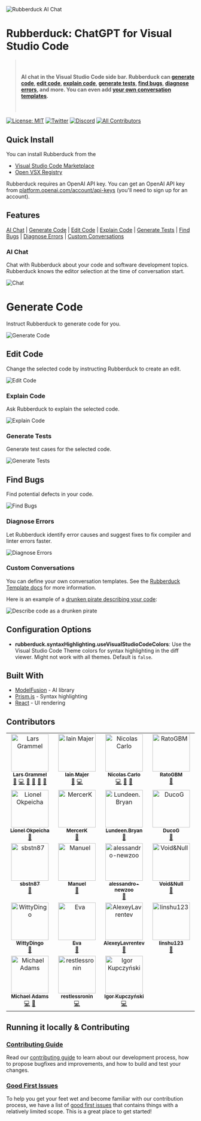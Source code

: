 <!-- da7ho2x7xaz2oikee5xsrhidpzx4pc2ehx5ots6kwphmuohjwrya -->

![Rubberduck AI Chat](https://raw.githubusercontent.com/rubberduck-ai/rubberduck-vscode/main/asset/rubberduck-header-2.gif)

# Rubberduck: ChatGPT for Visual Studio Code

> &nbsp;
>
> #### AI chat in the Visual Studio Code side bar. Rubberduck can [generate code](#generate-code), [edit code](#edit-code), [explain code](#explain-code), [generate tests](#generate-tests), [find bugs](#find-bugs), [diagnose errors](#diagnose-errors), and more. You can even add [your own conversation templates](#custom-conversations).
>
> &nbsp;

<!-- prettier-ignore-start -->
[![License: MIT](https://img.shields.io/badge/License-MIT-yellow.svg)](https://opensource.org/licenses/MIT)
[![Twitter](https://img.shields.io/twitter/url/https/twitter.com/rubberduckai.svg?style=social&label=%20%40rubberduckai)](https://twitter.com/rubberduckai)
[![Discord](https://discordapp.com/api/guilds/1061938502327091271/widget.png?style=shield)](https://discord.gg/8KN2HmyZmn)<!-- ALL-CONTRIBUTORS-BADGE:START - Do not remove or modify this section -->
[![All Contributors](https://img.shields.io/badge/all_contributors-19-orange.svg?style=flat-square)](#contributors)
<!-- ALL-CONTRIBUTORS-BADGE:END --> 

<!-- prettier-ignore-end -->

## Quick Install

You can install Rubberduck from the

- [Visual Studio Code Marketplace](https://marketplace.visualstudio.com/items?itemName=Rubberduck.rubberduck-vscode)
- [Open VSX Registry](https://open-vsx.org/extension/Rubberduck/rubberduck-vscode)

Rubberduck requires an OpenAI API key. You can get an OpenAI API key from [platform.openai.com/account/api-keys](https://platform.openai.com/account/api-keys) (you'll need to sign up for an account).

## Features

[AI Chat](#ai-chat) | [Generate Code](#generate-code) | [Edit Code](#edit-code) | [Explain Code](#explain-code) | [Generate Tests](#generate-tests) | [Find Bugs](#find-bugs) | [Diagnose Errors](#diagnose-errors) | [Custom Conversations](#custom-conversations)

### AI Chat

Chat with Rubberduck about your code and software development topics. Rubberduck knows the editor selection at the time of conversation start.

![Chat](https://raw.githubusercontent.com/rubberduck-ai/rubberduck-vscode/main/app/vscode/asset/media/screenshot-start-chat.png)

# Generate Code

Instruct Rubberduck to generate code for you.

![Generate Code](https://raw.githubusercontent.com/rubberduck-ai/rubberduck-vscode/main/app/vscode/asset/media/screenshot-generate-code.gif)

## Edit Code

Change the selected code by instructing Rubberduck to create an edit.

![Edit Code](https://raw.githubusercontent.com/rubberduck-ai/rubberduck-vscode/main/app/vscode/asset/media/screenshot-edit-code.gif)

### Explain Code

Ask Rubberduck to explain the selected code.

![Explain Code](https://raw.githubusercontent.com/rubberduck-ai/rubberduck-vscode/main/app/vscode/asset/media/screenshot-code-explanation.png)

### Generate Tests

Generate test cases for the selected code.

![Generate Tests](https://raw.githubusercontent.com/rubberduck-ai/rubberduck-vscode/main/app/vscode/asset/media/screenshot-generate-test.gif)

## Find Bugs

Find potential defects in your code.

![Find Bugs](https://raw.githubusercontent.com/rubberduck-ai/rubberduck-vscode/main/app/vscode/asset/media/screenshot-find-bugs.png)

### Diagnose Errors

Let Rubberduck identify error causes and suggest fixes to fix compiler and linter errors faster.

![Diagnose Errors](https://raw.githubusercontent.com/rubberduck-ai/rubberduck-vscode/main/app/vscode/asset/media/screenshot-diagnose-errors.gif)

### Custom Conversations

You can define your own conversation templates. See the [Rubberduck Template docs](https://github.com/rubberduck-ai/rubberduck-vscode/blob/main/doc/rubberduck-templates.md) for more information.

Here is an example of a [drunken pirate describing your code](https://github.com/rubberduck-ai/rubberduck-vscode/blob/main/template/fun/drunken-pirate.rdt.md):

![Describe code as a drunken pirate](https://raw.githubusercontent.com/rubberduck-ai/rubberduck-vscode/main/app/vscode/asset/media/drunken-pirate.gif)

## Configuration Options

- **rubberduck.syntaxHighlighting.useVisualStudioCodeColors**: Use the Visual Studio Code Theme colors for syntax highlighting in the diff viewer. Might not work with all themes. Default is `false`.

## Built With

- [ModelFusion](https://modelfusion/dev) - AI library
- [Prism.js](https://prismjs.com/) - Syntax highlighting
- [React](https://reactjs.org/) - UI rendering

## Contributors

<!-- ALL-CONTRIBUTORS-LIST:START - Do not remove or modify this section -->
<!-- prettier-ignore-start -->
<!-- markdownlint-disable -->
<table>
  <tbody>
    <tr>
      <td align="center" valign="top" width="25%"><a href="http://larsgrammel.de"><img src="https://avatars0.githubusercontent.com/u/205036?v=4?s=100" width="100px;" alt="Lars Grammel"/><br /><sub><b>Lars Grammel</b></sub></a><br /><a href="#ideas-lgrammel" title="Ideas, Planning, & Feedback">🤔</a> <a href="https://github.com/rubberduck-ai/rubberduck-vscode/commits?author=lgrammel" title="Code">💻</a> <a href="https://github.com/rubberduck-ai/rubberduck-vscode/commits?author=lgrammel" title="Documentation">📖</a> <a href="https://github.com/rubberduck-ai/rubberduck-vscode/pulls?q=is%3Apr+reviewed-by%3Algrammel" title="Reviewed Pull Requests">👀</a> <a href="#question-lgrammel" title="Answering Questions">💬</a> <a href="https://github.com/rubberduck-ai/rubberduck-vscode/issues?q=author%3Algrammel" title="Bug reports">🐛</a></td>
      <td align="center" valign="top" width="25%"><a href="http://iainvm.github.io"><img src="https://avatars.githubusercontent.com/u/2806167?v=4?s=100" width="100px;" alt="Iain Majer"/><br /><sub><b>Iain Majer</b></sub></a><br /><a href="https://github.com/rubberduck-ai/rubberduck-vscode/issues?q=author%3Aiainvm" title="Bug reports">🐛</a> <a href="https://github.com/rubberduck-ai/rubberduck-vscode/commits?author=iainvm" title="Code">💻</a></td>
      <td align="center" valign="top" width="25%"><a href="https://nicoespeon.com"><img src="https://avatars0.githubusercontent.com/u/1094774?v=4?s=100" width="100px;" alt="Nicolas Carlo"/><br /><sub><b>Nicolas Carlo</b></sub></a><br /><a href="https://github.com/rubberduck-ai/rubberduck-vscode/commits?author=nicoespeon" title="Code">💻</a> <a href="https://github.com/rubberduck-ai/rubberduck-vscode/commits?author=nicoespeon" title="Documentation">📖</a> <a href="https://github.com/rubberduck-ai/rubberduck-vscode/issues?q=author%3Anicoespeon" title="Bug reports">🐛</a></td>
      <td align="center" valign="top" width="25%"><a href="https://github.com/RatoGBM"><img src="https://avatars.githubusercontent.com/u/80184495?v=4?s=100" width="100px;" alt="RatoGBM"/><br /><sub><b>RatoGBM</b></sub></a><br /><a href="https://github.com/rubberduck-ai/rubberduck-vscode/issues?q=author%3ARatoGBM" title="Bug reports">🐛</a></td>
    </tr>
    <tr>
      <td align="center" valign="top" width="25%"><a href="https://www.lionelokpeicha.dev/"><img src="https://avatars.githubusercontent.com/u/60504466?v=4?s=100" width="100px;" alt="Lionel Okpeicha"/><br /><sub><b>Lionel Okpeicha</b></sub></a><br /><a href="https://github.com/rubberduck-ai/rubberduck-vscode/issues?q=author%3Alohnsonok" title="Bug reports">🐛</a></td>
      <td align="center" valign="top" width="25%"><a href="https://github.com/MercerK"><img src="https://avatars.githubusercontent.com/u/13123338?v=4?s=100" width="100px;" alt="MercerK"/><br /><sub><b>MercerK</b></sub></a><br /><a href="https://github.com/rubberduck-ai/rubberduck-vscode/issues?q=author%3AMercerK" title="Bug reports">🐛</a></td>
      <td align="center" valign="top" width="25%"><a href="https://github.com/lundeen-bryan"><img src="https://avatars.githubusercontent.com/u/13512507?v=4?s=100" width="100px;" alt="Lundeen.Bryan"/><br /><sub><b>Lundeen.Bryan</b></sub></a><br /><a href="#ideas-lundeen-bryan" title="Ideas, Planning, & Feedback">🤔</a></td>
      <td align="center" valign="top" width="25%"><a href="https://github.com/DucoG"><img src="https://avatars.githubusercontent.com/u/67788719?v=4?s=100" width="100px;" alt="DucoG"/><br /><sub><b>DucoG</b></sub></a><br /><a href="#ideas-DucoG" title="Ideas, Planning, & Feedback">🤔</a></td>
    </tr>
    <tr>
      <td align="center" valign="top" width="25%"><a href="https://github.com/sbstn87"><img src="https://avatars.githubusercontent.com/u/37237675?v=4?s=100" width="100px;" alt="sbstn87"/><br /><sub><b>sbstn87</b></sub></a><br /><a href="#ideas-sbstn87" title="Ideas, Planning, & Feedback">🤔</a></td>
      <td align="center" valign="top" width="25%"><a href="https://dev.page/tennox"><img src="https://avatars.githubusercontent.com/u/2084639?v=4?s=100" width="100px;" alt="Manuel"/><br /><sub><b>Manuel</b></sub></a><br /><a href="#ideas-tennox" title="Ideas, Planning, & Feedback">🤔</a></td>
      <td align="center" valign="top" width="25%"><a href="https://github.com/alessandro-newzoo"><img src="https://avatars.githubusercontent.com/u/47320294?v=4?s=100" width="100px;" alt="alessandro-newzoo"/><br /><sub><b>alessandro-newzoo</b></sub></a><br /><a href="#ideas-alessandro-newzoo" title="Ideas, Planning, & Feedback">🤔</a></td>
      <td align="center" valign="top" width="25%"><a href="https://github.com/Void-n-Null"><img src="https://avatars.githubusercontent.com/u/70048414?v=4?s=100" width="100px;" alt="Void&Null"/><br /><sub><b>Void&Null</b></sub></a><br /><a href="#ideas-Void-n-Null" title="Ideas, Planning, & Feedback">🤔</a></td>
    </tr>
    <tr>
      <td align="center" valign="top" width="25%"><a href="https://github.com/WittyDingo"><img src="https://avatars.githubusercontent.com/u/63050074?v=4?s=100" width="100px;" alt="WittyDingo"/><br /><sub><b>WittyDingo</b></sub></a><br /><a href="#ideas-WittyDingo" title="Ideas, Planning, & Feedback">🤔</a></td>
      <td align="center" valign="top" width="25%"><a href="https://github.com/eva-lam"><img src="https://avatars.githubusercontent.com/u/29745387?v=4?s=100" width="100px;" alt="Eva"/><br /><sub><b>Eva</b></sub></a><br /><a href="#ideas-eva-lam" title="Ideas, Planning, & Feedback">🤔</a></td>
      <td align="center" valign="top" width="25%"><a href="https://github.com/AlexeyLavrentev"><img src="https://avatars.githubusercontent.com/u/105936590?v=4?s=100" width="100px;" alt="AlexeyLavrentev"/><br /><sub><b>AlexeyLavrentev</b></sub></a><br /><a href="#ideas-AlexeyLavrentev" title="Ideas, Planning, & Feedback">🤔</a></td>
      <td align="center" valign="top" width="25%"><a href="https://github.com/linshu123"><img src="https://avatars.githubusercontent.com/u/2569559?v=4?s=100" width="100px;" alt="linshu123"/><br /><sub><b>linshu123</b></sub></a><br /><a href="https://github.com/rubberduck-ai/rubberduck-vscode/commits?author=linshu123" title="Documentation">📖</a></td>
    </tr>
    <tr>
      <td align="center" valign="top" width="25%"><a href="https://unquietwiki.com"><img src="https://avatars.githubusercontent.com/u/1007551?v=4?s=100" width="100px;" alt="Michael Adams"/><br /><sub><b>Michael Adams</b></sub></a><br /><a href="https://github.com/rubberduck-ai/rubberduck-vscode/commits?author=unquietwiki" title="Code">💻</a> <a href="https://github.com/rubberduck-ai/rubberduck-vscode/issues?q=author%3Aunquietwiki" title="Bug reports">🐛</a></td>
      <td align="center" valign="top" width="25%"><a href="https://github.com/restlessronin"><img src="https://avatars.githubusercontent.com/u/88921269?v=4?s=100" width="100px;" alt="restlessronin"/><br /><sub><b>restlessronin</b></sub></a><br /><a href="https://github.com/rubberduck-ai/rubberduck-vscode/commits?author=restlessronin" title="Code">💻</a></td>
      <td align="center" valign="top" width="25%"><a href="http://kupczynski.info/"><img src="https://avatars.githubusercontent.com/u/166651?v=4?s=100" width="100px;" alt="Igor Kupczyński"/><br /><sub><b>Igor Kupczyński</b></sub></a><br /><a href="https://github.com/rubberduck-ai/rubberduck-vscode/commits?author=igor-kupczynski" title="Code">💻</a></td>
    </tr>
  </tbody>
</table>

<!-- markdownlint-restore -->
<!-- prettier-ignore-end -->

<!-- ALL-CONTRIBUTORS-LIST:END -->

## Running it locally & Contributing

### [Contributing Guide][contributing]

Read our [contributing guide][contributing] to learn about our development process, how to propose bugfixes and improvements, and how to build and test your changes.

### [Good First Issues][good-first-issues]

To help you get your feet wet and become familiar with our contribution process, we have a list of [good first issues][good-first-issues] that contains things with a relatively limited scope. This is a great place to get started!

<!-- Links -->

[contributing]: https://github.com/rubberduck-ai/rubberduck-vscode/blob/main/CONTRIBUTING.md
[good-first-issues]: https://github.com/rubberduck-ai/rubberduck-vscode/labels/good%20first%20issue
